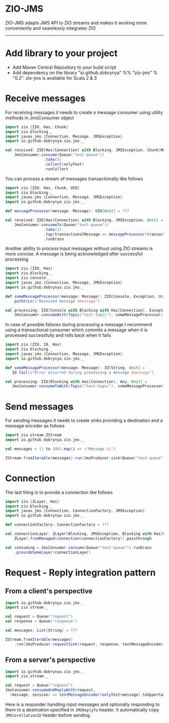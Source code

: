 ZIO-JMS
===

ZIO-JMS adapts JMS API to ZIO streams and makes it working more conveniently and seamlessly integrates ZIO

---
# Add library to your project
* Add Maven Central Repository to your build script
* Add dependency on the library "io.github.dobrynya" %% "zio-jms" % "0.2". 
zio-jms is available for Scala 2 & 3

# Receive messages

For receiving messages it needs to create a message consumer using utility methods in JmsConsumer object

```scala
import zio.{ZIO, Has, Chunk}
import zio.blocking._
import javax.jms.{Connection, Message, JMSException}
import io.github.dobrynya.zio.jms._

val received: ZIO[Has[Connection] with Blocking, JMSException, Chunk[Message]] = 
    JmsConsumer.consume(Queue("test-queue"))
                 .take(5)
                 .collect(onlyText)
                 .runCollect
```

You can process a stream of messages transactionally like follows

```scala
import zio.{ZIO, Has, Chunk, UIO}
import zio.blocking._
import javax.jms.{Connection, Message, JMSException}
import io.github.dobrynya.zio.jms._

def messageProcessor(message: Message): UIO[Unit] = ??? 

val received: ZIO[Has[Connection] with Blocking, JMSException, Unit] = 
    JmsConsumer.consumeTx(Queue("test-queue"))
                 .take(5)
                 .tap(transactionalMessage => messageProcessor(transactionalMessage.message) <* transactionalMessage.commit)
                 .runDrain
``` 

Another ability to process input messages without using ZIO streams is more concise. A message is being acknowledged after 
successful processing

```scala
import zio.{ZIO, Has}
import zio.blocking._
import zio.console._
import javax.jms.{Connection, Message, JMSException}
import io.github.dobrynya.zio.jms._

def someMessageProcessor(message: Message): ZIO[Console, Exception, Unit] = 
    putStrLn(s"Received message $message")

val processing: ZIO[Console with Blocking with Has[Connection], Exception, Unit] = 
    JmsConsumer.consumeWith(Topic("test-topic"), someMessageProcessor)
```

In case of possible failures during processing a message I recommend using a transactional consumer which commits a message
when it is processed successfully and rolls back when it fails

```scala
import zio.{ZIO, IO, Has}
import zio.blocking._
import javax.jms.{Connection, Message, JMSException}
import io.github.dobrynya.zio.jms._

def someMessageProcessor(message: Message): IO[String, Unit] = 
   IO.fail(s"Error occurred during processing a message $message")

val processing: ZIO[Blocking with Has[Connection], Any, Unit] = 
   JmsConsumer.consumeTxWith(Topic("test-topic"), someMessageProcessor)
```

# Send messages

For sending messages it needs to create sinks providing a destination and a message encoder as follows

```scala
import zio.stream.ZStream
import io.github.dobrynya.zio.jms._

val messages = (1 to 100).map(i => s"Message $i")

ZStream.fromIterable(messages).run(JmsProducer.sink(Queue("test-queue"), textMessageEncoder))
```

# Connection

The last thing is to provide a connection like follows

```scala
import zio.{ZLayer, Has}
import zio.blocking._
import javax.jms.{Connection, ConnectionFactory, JMSException}
import io.github.dobrynya.zio.jms._

def connectionFactory: ConnectionFactory = ???

val connectionLayer: ZLayer[Blocking, JMSException, Blocking with Has[Connection]] = 
    ZLayer.fromManaged(connection(connectionFactory)).passthrough

val consuming = JmsConsumer.consume(Queue("test-queue")).runDrain
    .provideSomeLayer(connectionLayer)
```

# Request - Reply integration pattern

## From a client's perspective

```scala
import io.github.dobrynya.zio.jms._
import zio.stream._

val request = Queue("request")
val response = Queue("response")

val messages: List[String] = ??? 

ZStream.fromIterable(messages)
    .run(JmsProducer.requestSink(request, response, textMessageEncoder))
```

## From a server's perspective

```scala
import io.github.dobrynya.zio.jms._
import zio.stream._

val request = Queue("request")
JmsConsumer.consumeAndReplyWith(request,
  (message, session) => textMessageEncoder(onlyText(message).toUpperCase, session).asSome)
```

Here is a responder handling input messages and optionally responding to them to a destination specified in 
`JMSReplyTo` header. It automatically copy `JMSCorellationID` header before sending.    
